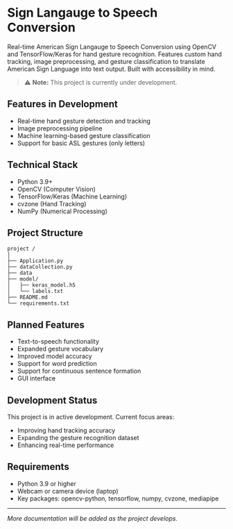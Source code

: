 # Sign Langauge to Speech Conversion 

Real-time American Sign Langauge to Speech Conversion using OpenCV and TensorFlow/Keras for hand gesture recognition. Features custom hand tracking, image preprocessing, and gesture classification to translate American Sign Language into text output. Built with accessibility in mind.

> ⚠️ **Note:** This project is currently under development.

## Features in Development

- Real-time hand gesture detection and tracking
- Image preprocessing pipeline
- Machine learning-based gesture classification
- Support for basic ASL gestures (only letters)

## Technical Stack

- Python 3.9+
- OpenCV (Computer Vision)
- TensorFlow/Keras (Machine Learning)
- cvzone (Hand Tracking)
- NumPy (Numerical Processing)

## Project Structure

```text
project /
│
├── Application.py 
├── dataCollection.py
├── data 
├── model/             
│   ├── keras_model.h5  
│   └── labels.txt     
├── README.md
└── requirements.txt     
```

## Planned Features

- Text-to-speech functionality
- Expanded gesture vocabulary
- Improved model accuracy
- Support for word prediction
- Support for continuous sentence formation
- GUI interface

## Development Status

This project is in active development. Current focus areas:
- Improving hand tracking accuracy
- Expanding the gesture recognition dataset
- Enhancing real-time performance

## Requirements

- Python 3.9 or higher
- Webcam or camera device (laptop)
- Key packages: opencv-python, tensorflow, numpy, cvzone, mediapipe

---
*More documentation will be added as the project develops.*